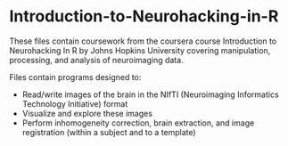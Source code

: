 # Introduction-to-Neurohacking-in-R

These files contain coursework from the coursera course Introduction to Neurohacking In R by Johns Hopkins University covering 
manipulation, processing, and analysis of neuroimaging data.

Files contain programs designed to: 
- Read/write images of the brain in the NIfTI (Neuroimaging Informatics Technology Initiative) format
- Visualize and explore these images
- Perform inhomogeneity correction, brain extraction, and image registration (within a subject and to a template)
